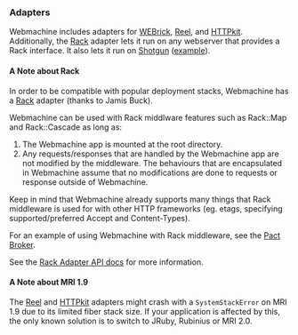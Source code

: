 ### Adapters

Webmachine includes adapters for [WEBrick][webrick], [Reel][reel], and
[HTTPkit][httpkit]. Additionally, the [Rack][rack] adapter lets it
run on any webserver that provides a Rack interface. It also lets it run on
[Shotgun][shotgun] ([example][shotgun_example]).

#### A Note about Rack

In order to be compatible with popular deployment stacks,
Webmachine has a [Rack](https://github.com/rack/rack) adapter (thanks to Jamis Buck).

Webmachine can be used with Rack middlware features such as Rack::Map and Rack::Cascade as long as:

1. The Webmachine app is mounted at the root directory.
2. Any requests/responses that are handled by the Webmachine app are not modified by the middleware. The behaviours that are encapsulated in Webmachine assume that no modifications
are done to requests or response outside of Webmachine.

Keep in mind that Webmachine already supports many things that Rack middleware is used for with other HTTP frameworks (eg. etags, specifying supported/preferred Accept and Content-Types).

For an example of using Webmachine with Rack middleware, see the [Pact Broker][middleware-example].

See the [Rack Adapter API docs][rack-adapter-api-docs] for more information.

#### A Note about MRI 1.9

The [Reel][reel] and [HTTPkit][httpkit]
adapters might crash with a `SystemStackError` on MRI 1.9 due to its
limited fiber stack size. If your application is affected by this, the
only known solution is to switch to JRuby, Rubinius or MRI 2.0.

[webrick]: http://rubydoc.info/stdlib/webrick
[reel]: https://github.com/celluloid/reel
[httpkit]: https://github.com/lgierth/httpkit
[rack]: https://github.com/rack/rack
[shotgun]: https://github.com/rtomayko/shotgun
[shotgun_example]: https://gist.github.com/4389220
[rack-adapter-api-docs]: http://rubydoc.info/gems/webmachine/Webmachine/Adapters/Rack
[middleware-example]: https://github.com/bethesque/pact_broker/blob/6dfa71d98e38be94f0776d30bf66cfca58f97d61/lib/pact_broker/app.rb
